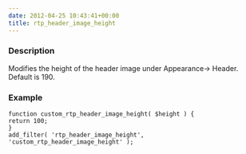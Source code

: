 ```yaml
---
date: 2012-04-25 10:43:41+00:00
title: rtp_header_image_height
---
```


### Description


Modifies the height of the header image under Appearance-> Header. Default is 190.


### Example



    
    function custom_rtp_header_image_height( $height ) {
    return 100;
    }
    add_filter( 'rtp_header_image_height', 'custom_rtp_header_image_height' );
